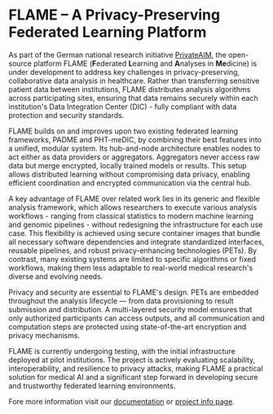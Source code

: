 # FLAME – A Privacy-Preserving Federated Learning Platform

As part of the German national research initiative [PrivateAIM](https://kohlbacherlab.org/projects/privateaim.html), the open-source platform FLAME
(**F**ederated **L**earning and **A**nalyses in **Me**dicine) is under development to address key challenges in privacy-preserving, collaborative data analysis
in healthcare. Rather than transferring sensitive patient data between institutions, FLAME distributes analysis algorithms across participating sites,
ensuring that data remains securely within each institution's Data Integration Center (DIC) - fully compliant with data protection and security standards.

FLAME builds on and improves upon two existing federated learning frameworks, PADME and PHT-meDIC, by combining their best features into a unified,
modular system. Its hub-and-node architecture enables nodes to act either as data providers or aggregators. Aggregators never access raw data but
merge encrypted, locally trained models or results. This setup allows distributed learning without compromising data privacy, enabling efficient
coordination and encrypted communication via the central hub.

A key advantage of FLAME over related work lies in its generic and flexible analysis framework, which allows researchers to execute various analysis
workflows - ranging from classical statistics to modern machine learning and genomic pipelines - without redesigning the infrastructure for
each use case. This flexibility is achieved using secure container images that bundle all necessary software dependencies and integrate
standardized interfaces, reusable pipelines, and robust privacy-enhancing technologies (PETs). By contrast, many existing systems are limited
to specific algorithms or fixed workflows, making them less adaptable to real-world medical research's diverse and evolving needs.

Privacy and security are essential to FLAME's design. PETs are embedded throughout the analysis lifecycle — from data provisioning to result
submission and distribution. A multi-layered security model ensures that only authorized participants can access outputs, and all communication
and computation steps are protected using state-of-the-art encryption and privacy mechanisms.

FLAME is currently undergoing testing, with the initial infrastructure deployed at pilot institutions. The project is actively evaluating scalability,
interoperability, and resilience to privacy attacks, making FLAME a practical solution for medical AI and a significant step forward
in developing secure and trustworthy federated learning environments.

Fore more information visit our [documentation](https://docs.privateaim.net/) or [project info page](https://privateaim.de/).
